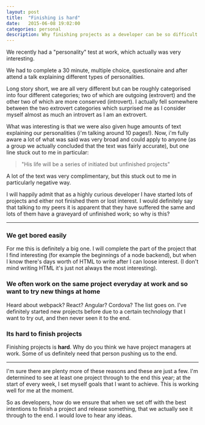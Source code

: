 ```yaml
---
layout: post
title:  "Finishing is hard"
date:   2015-06-08 19:02:00
categories: personal
description: Why finishing projects as a developer can be so difficult
---
```


<p class="lead">We recently had a "personality" test at work, which actually was very interesting.</p> We had to complete a 30 minute, multiple choice, questionaire and after attend a talk explaining different types of personalities. 

Long story short, we are all very different but can be roughly categorised into four different categories; two of which are outgoing (extrovert) and the other two of which are more conserved (introvert). I actually fell somewhere between the two extrovert categories which surprised me as I consider myself almost as much an introvert as I am an extrovert. 

What was interesting is that we were also given huge amounts of text explaining our personalities (i'm talking around 10 pages!). Now, i'm fully aware a lot of what was said was very broad and could apply to anyone (as a group we actually concluded that the text was fairly accurate), but one line stuck out to me in particular:

>
>"His life will be a series of initiated but unfinished projects"
> 

A lot of the text was very complimentary, but this stuck out to me in particularly negative way. 

I will happily admit that as a highly curious developer I have started lots of projects and either not finished them or lost interest. I would definitely say that talking to my peers it is apparent that they have suffered the same and lots of them have a graveyard of unfinished work; so why is this?

---

### We get bored easily

For me this is definitely a big one. I will complete the part of the project that I find interesting (for example the beginnings of a node backend), but when I know there's days worth of HTML to write after I can loose interest. (I don't mind writing HTML it's just not always the most interesting).

### We often work on the same project everyday at work and so want to try new things at home

Heard about webpack? React? Angular? Cordova? The list goes on. I've definitely started new projects before due to a certain technology that I want to try out, and then never seen it to the end.

###  Its hard to finish projects

Finishing projects is **hard**. Why do you think we have project managers at work. Some of us definitely need that person pushing us to the end.

---

I'm sure there are plenty more of these reasons and these are just a few. I'm determined to see at least one project through to the end this year; at the start of every week, I set myself goals that I want to achieve. This is working well for me at the moment.

So as developers, how do we ensure that when we set off with the best intentions to finish a project and release something, that we actually see it through to the end. I would love to hear any ideas.